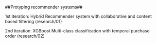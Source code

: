 ##Protyping recommender systems##


1st iteration: Hybrid Recommender system with collaborative and content based filtering (research/01)

2nd iteration: XGBoost Multi-class classification with temporal purchase order (research/02)
